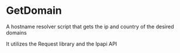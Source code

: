 # GetDomain
A hostname resolver script that gets the ip and country of the desired domains

It utilizes the Request library and the Ipapi API
